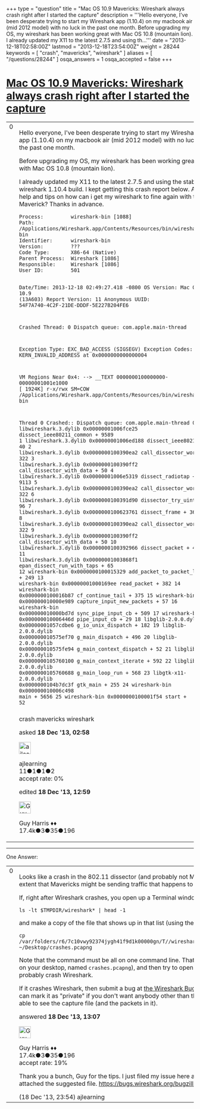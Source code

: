 +++
type = "question"
title = "Mac OS 10.9 Mavericks: Wireshark always crash right after I started the capture"
description = '''Hello everyone, I&#x27;ve been desperate trying to start my Wireshark app (1.10.4) on my macbook air (mid 2012 model) with no luck in the past one month. Before upgrading my OS, my wireshark has been working great with Mac OS 10.8 (mountain lion). I already updated my X11 to the latest 2.7.5 and using th...'''
date = "2013-12-18T02:58:00Z"
lastmod = "2013-12-18T23:54:00Z"
weight = 28244
keywords = [ "crash", "mavericks", "wireshark" ]
aliases = [ "/questions/28244" ]
osqa_answers = 1
osqa_accepted = false
+++

<div class="headNormal">

# [Mac OS 10.9 Mavericks: Wireshark always crash right after I started the capture](/questions/28244/mac-os-109-mavericks-wireshark-always-crash-right-after-i-started-the-capture)

</div>

<div id="main-body">

<div id="askform">

<table id="question-table" style="width:100%;"><colgroup><col style="width: 50%" /><col style="width: 50%" /></colgroup><tbody><tr class="odd"><td style="width: 30px; vertical-align: top"><div class="vote-buttons"><span id="post-28244-upvote" class="ajax-command post-vote up" rel="nofollow" title="I like this post (click again to cancel)"> </span><div id="post-28244-score" class="post-score" title="current number of votes">0</div><span id="post-28244-downvote" class="ajax-command post-vote down" rel="nofollow" title="I dont like this post (click again to cancel)"> </span> <span id="favorite-mark" class="ajax-command favorite-mark" rel="nofollow" title="mark/unmark this question as favorite (click again to cancel)"> </span><div id="favorite-count" class="favorite-count"></div></div></td><td><div id="item-right"><div class="question-body"><p>Hello everyone, I've been desperate trying to start my Wireshark app (1.10.4) on my macbook air (mid 2012 model) with no luck in the past one month.</p><p>Before upgrading my OS, my wireshark has been working great with Mac OS 10.8 (mountain lion).</p><p>I already updated my X11 to the latest 2.7.5 and using the stable wireshark 1.10.4 build. I kept getting this crash report below. Any help and tips on how can i get my wireshark to fine again with this Maverick? Thanks in advance.</p><pre><code>Process:         wireshark-bin [1088]
Path:            /Applications/Wireshark.app/Contents/Resources/bin/wireshark-bin
Identifier:      wireshark-bin
Version:         ???
Code Type:       X86-64 (Native)
Parent Process:  Wireshark [1086]
Responsible:     Wireshark [1086]
User ID:         501

Date/Time:       2013-12-18 02:49:27.418 -0800
OS Version:      Mac OS X 10.9 (13A603)
Report Version:  11
Anonymous UUID:  54F7A740-4C2F-21DE-DDDF-5E227B204FE6

Crashed Thread:  0  Dispatch queue: com.apple.main-thread

Exception Type:  EXC_BAD_ACCESS (SIGSEGV)
Exception Codes: KERN_INVALID_ADDRESS at 0x0000000000000004

VM Regions Near 0x4:
--&gt; __TEXT                 0000000100000000-00000001001e1000 [ 1924K] r-x/rwx SM=COW  /Applications/Wireshark.app/Contents/Resources/bin/wireshark-bin

Thread 0 Crashed:: Dispatch queue: com.apple.main-thread
0   libwireshark.3.dylib            0x00000001006fce25 dissect_ieee80211_common + 9589
1   libwireshark.3.dylib            0x00000001006ed188 dissect_ieee80211 + 40
2   libwireshark.3.dylib            0x0000000100390ea2 call_dissector_work + 322
3   libwireshark.3.dylib            0x0000000100390ff2 call_dissector_with_data + 50
4   libwireshark.3.dylib            0x00000001006e5319 dissect_radiotap + 9113
5   libwireshark.3.dylib            0x0000000100390ea2 call_dissector_work + 322
6   libwireshark.3.dylib            0x0000000100391d90 dissector_try_uint + 96
7   libwireshark.3.dylib            0x0000000100623761 dissect_frame + 3665
8   libwireshark.3.dylib            0x0000000100390ea2 call_dissector_work + 322
9   libwireshark.3.dylib            0x0000000100390ff2 call_dissector_with_data + 50
10  libwireshark.3.dylib            0x0000000100392966 dissect_packet + 486
11  libwireshark.3.dylib            0x00000001003868f1 epan_dissect_run_with_taps + 65
12  wireshark-bin                   0x0000000100015329 add_packet_to_packet_list + 249
13  wireshark-bin                   0x00000001000169ee read_packet + 382
14  wireshark-bin                   0x0000000100016b87 cf_continue_tail + 375
15  wireshark-bin                   0x000000010000e989 capture_input_new_packets + 57
16  wireshark-bin                   0x000000010000bd7d sync_pipe_input_cb + 509
17  wireshark-bin                   0x000000010006446d pipe_input_cb + 29
18  libglib-2.0.0.dylib             0x00000001057cdbe6 g_io_unix_dispatch + 182
19  libglib-2.0.0.dylib             0x000000010575ef70 g_main_dispatch + 496
20  libglib-2.0.0.dylib             0x000000010575fe94 g_main_context_dispatch + 52
21  libglib-2.0.0.dylib             0x0000000105760100 g_main_context_iterate + 592
22  libglib-2.0.0.dylib             0x0000000105760688 g_main_loop_run + 568
23  libgtk-x11-2.0.0.dylib          0x0000000104b7dc3f gtk_main + 255
24  wireshark-bin                   0x000000010006c498 main + 5656
25  wireshark-bin                   0x0000000100001f54 start + 52</code></pre></div><div id="question-tags" class="tags-container tags"><span class="post-tag tag-link-crash" rel="tag" title="see questions tagged &#39;crash&#39;">crash</span> <span class="post-tag tag-link-mavericks" rel="tag" title="see questions tagged &#39;mavericks&#39;">mavericks</span> <span class="post-tag tag-link-wireshark" rel="tag" title="see questions tagged &#39;wireshark&#39;">wireshark</span></div><div id="question-controls" class="post-controls"></div><div class="post-update-info-container"><div class="post-update-info post-update-info-user"><p>asked <strong>18 Dec '13, 02:58</strong></p><img src="https://secure.gravatar.com/avatar/6cca6ae7bf84f9b38ccd111e43f8a4d3?s=32&amp;d=identicon&amp;r=g" class="gravatar" width="32" height="32" alt="ajlearning&#39;s gravatar image" /><p><span>ajlearning</span><br />
<span class="score" title="11 reputation points">11</span><span title="1 badges"><span class="badge1">●</span><span class="badgecount">1</span></span><span title="1 badges"><span class="silver">●</span><span class="badgecount">1</span></span><span title="2 badges"><span class="bronze">●</span><span class="badgecount">2</span></span><br />
<span class="accept_rate" title="Rate of the user&#39;s accepted answers">accept rate:</span> <span title="ajlearning has no accepted answers">0%</span></p></div><div class="post-update-info post-update-info-edited"><p><span> edited <strong>18 Dec '13, 12:59</strong> </span></p><img src="https://secure.gravatar.com/avatar/f93de7000747ab5efb5acd3034b2ebd7?s=32&amp;d=identicon&amp;r=g" class="gravatar" width="32" height="32" alt="Guy%20Harris&#39;s gravatar image" /><p><span>Guy Harris ♦♦</span><br />
<span class="score" title="17443 reputation points"><span>17.4k</span></span><span title="3 badges"><span class="badge1">●</span><span class="badgecount">3</span></span><span title="35 badges"><span class="silver">●</span><span class="badgecount">35</span></span><span title="196 badges"><span class="bronze">●</span><span class="badgecount">196</span></span></p></div></div><div id="comments-container-28244" class="comments-container"></div><div id="comment-tools-28244" class="comment-tools"></div><div class="clear"></div><div id="comment-28244-form-container" class="comment-form-container"></div><div class="clear"></div></div></td></tr></tbody></table>

------------------------------------------------------------------------

<div class="tabBar">

<span id="sort-top"></span>

<div class="headQuestions">

One Answer:

</div>

</div>

<span id="28274"></span>

<div id="answer-container-28274" class="answer">

<table style="width:100%;"><colgroup><col style="width: 50%" /><col style="width: 50%" /></colgroup><tbody><tr class="odd"><td style="width: 30px; vertical-align: top"><div class="vote-buttons"><span id="post-28274-upvote" class="ajax-command post-vote up" rel="nofollow" title="I like this post (click again to cancel)"> </span><div id="post-28274-score" class="post-score" title="current number of votes">0</div><span id="post-28274-downvote" class="ajax-command post-vote down" rel="nofollow" title="I dont like this post (click again to cancel)"> </span></div></td><td><div class="item-right"><div class="answer-body"><p>Looks like a crash in the 802.11 dissector (and probably not Mavericks-specific, except to the extent that Mavericks might be sending traffic that happens to trigger the bug).</p><p>If, right after Wireshark crashes, you open up a Terminal window and do</p><pre><code>ls -lt $TMPDIR/wireshark* | head -1</code></pre><p>and make a copy of the file that shows up in that list (using the <code>cp</code> command, for example</p><pre><code>cp /var/folders/r6/7c10vwy92374jygh41f9d1k00000gn/T//wireshark_pcapng_en0_20131218130228_0jnr9Z ~/Desktop/crashes.pcapng</code></pre><p>Note that the command must be all on one command line. That command will put a copy of the file on your desktop, named <code>crashes.pcapng</code>), and then try to open the capture in Wireshark, it'll probably crash Wireshark.</p><p>If it crashes Wireshark, then submit a bug at <a href="http://bugs.wireshark.org/">the Wireshark Bugzilla</a>, and attach the capture file; you can mark it as "private" if you don't want anybody other than the core Wireshark developers to be able to see the capture file (and the packets in it).</p></div><div class="answer-controls post-controls"></div><div class="post-update-info-container"><div class="post-update-info post-update-info-user"><p>answered <strong>18 Dec '13, 13:07</strong></p><img src="https://secure.gravatar.com/avatar/f93de7000747ab5efb5acd3034b2ebd7?s=32&amp;d=identicon&amp;r=g" class="gravatar" width="32" height="32" alt="Guy%20Harris&#39;s gravatar image" /><p><span>Guy Harris ♦♦</span><br />
<span class="score" title="17443 reputation points"><span>17.4k</span></span><span title="3 badges"><span class="badge1">●</span><span class="badgecount">3</span></span><span title="35 badges"><span class="silver">●</span><span class="badgecount">35</span></span><span title="196 badges"><span class="bronze">●</span><span class="badgecount">196</span></span><br />
<span class="accept_rate" title="Rate of the user&#39;s accepted answers">accept rate:</span> <span title="Guy Harris has 216 accepted answers">19%</span></p></div></div><div id="comments-container-28274" class="comments-container"><span id="28283"></span><div id="comment-28283" class="comment"><div id="post-28283-score" class="comment-score"></div><div class="comment-text"><p>Thank you a bunch, Guy for the tips. I just filed my issue here at the Wireshark Bugzilla and attached the suggested file. <a href="https://bugs.wireshark.org/bugzilla/show_bug.cgi?id=9582">https://bugs.wireshark.org/bugzilla/show_bug.cgi?id=9582</a></p></div><div id="comment-28283-info" class="comment-info"><span class="comment-age">(18 Dec '13, 23:54)</span> <span class="comment-user userinfo">ajlearning</span></div></div></div><div id="comment-tools-28274" class="comment-tools"></div><div class="clear"></div><div id="comment-28274-form-container" class="comment-form-container"></div><div class="clear"></div></div></td></tr></tbody></table>

</div>

<div class="paginator-container-left">

</div>

</div>

</div>

